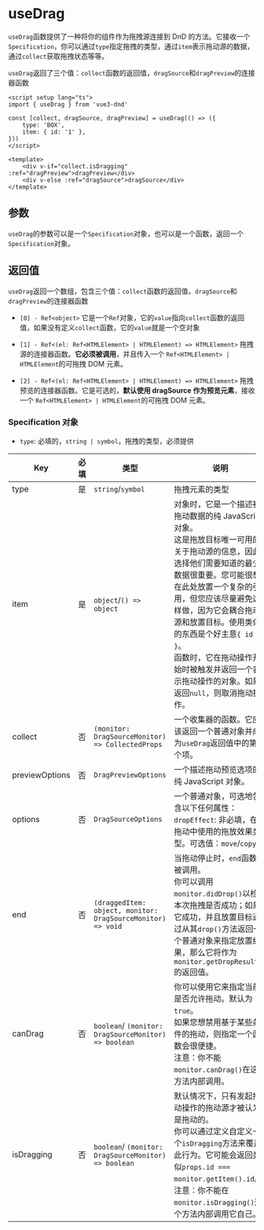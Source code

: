 # useDrag

`useDrag`函数提供了一种将你的组件作为拖拽源连接到 DnD 的方法。它接收一个`Specification`，你可以通过`type`指定拖拽的类型，通过`item`表示拖动源的数据，通过`collect`获取拖拽状态等等。

`useDrag`返回了三个值：`collect`函数的返回值，`dragSource`和`dragPreview`的连接器函数

```vue
<script setup lang="ts">
import { useDrag } from 'vue3-dnd'

const [collect, dragSource, dragPreview] = useDrag(() => ({
	type: 'BOX',
	item: { id: '1' },
}))
</script>

<template>
	<div v-if="collect.isDragging" :ref="dragPreview">dragPreview</div>
	<div v-else :ref="dragSource">dragSource</div>
</template>
```

## 参数

`useDrag`的参数可以是一个`Specification`对象，也可以是一个函数，返回一个`Specification`对象。

## 返回值

`useDrag`返回一个数组，包含三个值：`collect`函数的返回值，`dragSource`和`dragPreview`的连接器函数

- `[0] - Ref<object>` 它是一个`Ref`对象，它的`value`指向`collect`函数的返回值，如果没有定义`collect`函数，它的`value`就是一个空对象

- `[1] - Ref<(el: Ref<HTMLElement> | HTMLElement) => HTMLElement>` 拖拽源的连接器函数。**它必须被调用**，并且传入一个 `Ref<HTMLElement> | HTMLElement`的可拖拽 DOM 元素。

- `[2] - Ref<(el: Ref<HTMLElement> | HTMLElement) => HTMLElement>` 拖拽预览的连接器函数。它是可选的，**默认使用 dragSource 作为预览元素**，接收一个 `Ref<HTMLElement> | HTMLElement`的可拖拽 DOM 元素。

### Specification 对象

- `type`: 必填的，`string | symbol`，拖拽的类型，必须提供

| Key            | 必填  | 类型                                                          | 说明                                                                                                                                                                                                   |
|----------------|-----|-------------------------------------------------------------|------------------------------------------------------------------------------------------------------------------------------------------------------------------------------------------------------|
| type           | 是   | `string`/`symbol`                                           | 拖拽元素的类型                                                                                                                                                                                              |
| item           | 是   | `object`/`() => object`                                     | 对象时，它是一个描述被拖动数据的纯 JavaScript 对象。<br>这是拖放目标唯一可用的关于拖动源的信息，因此选择他们需要知道的最少数据很重要。您可能很想在此处放置一个复杂的引用，但您应该尽量避免这样做，因为它会耦合拖动源和放置目标。使用类似的东西是个好主意`{ id }`。<br> 函数时，它在拖动操作开始时被触发并返回一个表示拖动操作的对象。如果返回`null`，则取消拖动操作。 |
| collect        | 否   | `(monitor: DragSourceMonitor) => CollectedProps`            | 一个收集器的函数。它应该返回一个普通对象并成为`useDrag`返回值中的第一个项。                                                                                                                                                           |
| previewOptions | 否   | `DragPreviewOptions`                                        | 一个描述拖动预览选项的纯 JavaScript 对象。                                                                                                                                                                          |
| options        | 否   | `DragSourceOptions`                                         | 一个普通对象，可选地包含以下任何属性：<br>`dropEffect`: 非必填，在此拖动中使用的拖放效果类型。可选值：`move`/`copy`                                                                                                                            |
| end            | 否   | `(draggedItem: object, monitor: DragSourceMonitor) => void` | 当拖动停止时，`end`函数会被调用。<br>你可以调用`monitor.didDrop()`以检查本次拖拽是否成功；如果它成功，并且放置目标通过从其`drop()`方法返回一个普通对象来指定放置结果，那么它将作为`monitor.getDropResult()`的返回值。                                                            |
| canDrag        | 否   | `boolean`/ `(monitor: DragSourceMonitor) => boolean`        | 你可以使用它来指定当前是否允许拖动。默认为`true`。<br>如果您想禁用基于某些条件的拖动，则指定一个函数会很便捷。<br>注意：你不能`monitor.canDrag()`在这个方法内部调用。                                                                                                  |
| isDragging     | 否   | `boolean`/ `(monitor: DragSourceMonitor) => boolean`        | 默认情况下，只有发起拖动操作的拖动源才被认为是拖动的。<br>你可以通过定义自定义一个`isDragging`方法来覆盖此行为。它可能会返回类似`props.id === monitor.getItem().id`。<br>注意：你不能在`monitor.isDragging()`这个方法内部调用它自己。                                            |
